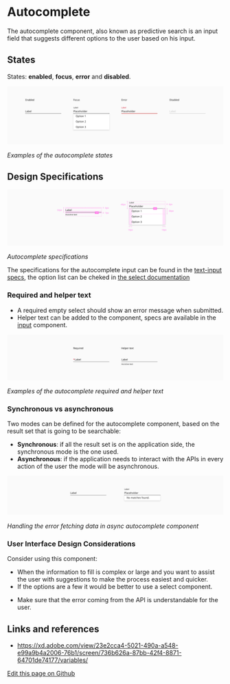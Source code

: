 # Autocomplete

The autocomplete component, also known as predictive search is an input field that suggests different options to the user based on his input. 


## States

States: **enabled**, **focus**, **error** and **disabled**.

![Examples of the autocomplete states](images/autocomplete_states.png)

_Examples of the autocomplete states_


## Design Specifications

![Autocomplete specifications](images/autocomplete_specs.png)

_Autocomplete specifications_

The specifications for the autocomplete input can be found in the [text-input specs](https://developer.dxc.com/design/guidelines/components/text-input), the option list can be cheked in [the select documentation](https://developer.dxc.com/design/guidelines/components/select)


### Required and helper text

* A required empty select should show an error message when submitted.
* Helper text can be added to the component, specs are available in the [input](https://developer.dxc.com/design/guidelines/components/text-input) component.

![Examples of the autocomplete required and helper text](images/autocomplete_required_helper.png)

_Examples of the autocomplete required and helper text_

### Synchronous vs asynchronous

Two modes can be defined for the autocomplete component, based on the result set that is going to be searchable:

* **Synchronous**: if all the result set is on the application side, the synchronous mode is the one used.
* **Asynchronous**: if the application needs to interact with the APIs in every action of the user the mode will be asynchronous.


![Handling the error fetching data in async autocomplete component](images/autocomplete_async.png)

_Handling the error fetching data in async autocomplete component_


### User Interface Design Considerations

Consider using this component:

* When the information to fill is complex or large and you want to assist the user with suggestions to make the process easiest and quicker.
* If the options are a few it would be better to use a select component.
+ Make sure that the error coming from the API is understandable for the user.

## Links and references

- https://xd.adobe.com/view/23e2cca4-5021-490a-a548-e99a9b4a2006-76b1/screen/736b626a-87bb-42f4-8871-64701de74177/variables/

[Edit this page on Github](https://github.com/dxc-technology/halstack-style-guide/blob/master/guidelines/components/autocomplete/README.md)
